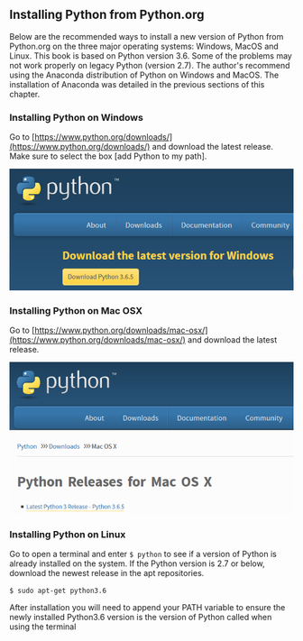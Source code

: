 
## Installing Python from Python.org
Below are the recommended ways to install a new version of Python from Python.org on the three major operating systems: Windows, MacOS and Linux. This book is based on Python version 3.6.  Some of the problems may not work properly on legacy Python (version 2.7).  The author's recommend using the Anaconda distribution of Python on Windows and MacOS. The installation of Anaconda was detailed in the previous sections of this chapter. 
### Installing Python on Windows

Go to [https://www.python.org/downloads/](https://www.python.org/downloads/) and download the latest release. Make sure to select the box [add Python to my path]. 

![Python.org download for Windows](images/python_dot_org_windows_download.PNG)
### Installing Python on Mac OSX

Go to [https://www.python.org/downloads/mac-osx/](https://www.python.org/downloads/mac-osx/) and download the latest release. 

![Python.org download for MacOS](images/python_dot_org_macos_download.PNG)
### Installing Python on Linux

Go to open a terminal and enter ```$ python``` to see if a version of Python is already installed on the system. If the Python version is 2.7 or below, download the newest release in the apt repositories.

```
$ sudo apt-get python3.6
```

After installation you will need to append your PATH variable to ensure the newly installed Python3.6 version is the version of Python called when using the terminal
 

